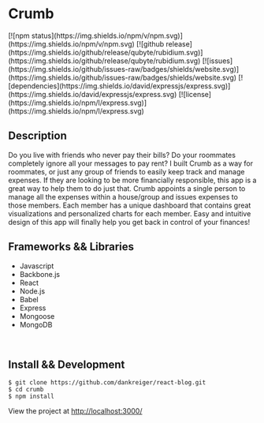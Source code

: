 <h1>Crumb</h1>
[![npm status](https://img.shields.io/npm/v/npm.svg)](https://img.shields.io/npm/v/npm.svg) 
[![github release](https://img.shields.io/github/release/qubyte/rubidium.svg)](https://img.shields.io/github/release/qubyte/rubidium.svg) 
[![issues](https://img.shields.io/github/issues-raw/badges/shields/website.svg)](https://img.shields.io/github/issues-raw/badges/shields/website.svg) 
[![dependencies](https://img.shields.io/david/expressjs/express.svg)](https://img.shields.io/david/expressjs/express.svg) 
[![license](https://img.shields.io/npm/l/express.svg)](https://img.shields.io/npm/l/express.svg) 

<h2>Description</h2>
Do you live with friends who never pay their bills? Do your roommates completely ignore all your messages to pay rent? I built Crumb as a way for roommates, or just any group of friends to easily keep track and manage expenses. If they are looking to be more financially responsible, this app is a great way to help them to do just that. Crumb appoints a single person to manage all the expenses within a house/group and issues expenses to those members. Each member has a unique dashboard that contains great visualizations and personalized charts for each member. Easy and intuitive design of this app will finally help you get back in control of your finances!
<br>
<h2>Frameworks && Libraries</h2>
<ul>
<li>Javascript</li>
<li>Backbone.js</li>
<li>React</li>
<li>Node.js</li>
<li>Babel</li>
<li>Express</li>
<li>Mongoose</li>
<li>MongoDB</li>
</ul>
<br>
<h2>Install && Development</h2>

```
$ git clone https://github.com/dankreiger/react-blog.git
$ cd crumb
$ npm install
```

View the project at <a href="http://localhost:3000/">http://localhost:3000/<a/>

